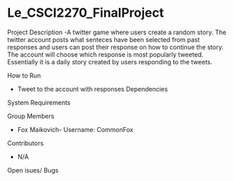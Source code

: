 # Le_CSCI2270_FinalProject
Project Description 
  -A twitter game where users create a random story. The twitter account posts what senteces have been selected from past responses and users can post their response on how to continue the story. The account will choose which response is most popularly tweeted. Essentially it is a daily story created by users responding to the tweets. 

How to Run
  - Tweet to the account with responses
Dependencies 

System Requirements

Group Members
  - Fox Maikovich- Username: CommonFox

Contributors 
  - N/A

Open isues/ Bugs
